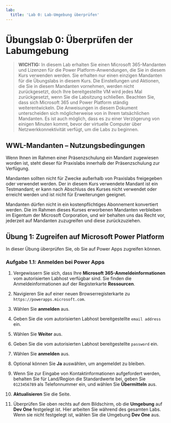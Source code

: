 ```yaml
---
lab:
  title: 'Lab 0: Lab-Umgebung überprüfen'
---
```


# Übungslab 0: Überprüfen der Labumgebung

> **WICHTIG:** In diesem Lab erhalten Sie einen Microsoft 365-Mandanten und Lizenzen für die Power Platform-Anwendungen, die Sie in diesem Kurs verwenden werden. Sie erhalten nur einen einzigen Mandanten für die Übungslabs in diesem Kurs. Die Einstellungen und Aktionen, die Sie in diesem Mandanten vornehmen, werden nicht zurückgesetzt, doch Ihre bereitgestellte VM wird jedes Mal zurückgesetzt, wenn Sie die Labsitzung schließen. Beachten Sie, dass sich Microsoft 365 und Power Platform ständig weiterentwickeln. Die Anweisungen in diesem Dokument unterscheiden sich möglicherweise von in Ihrem tatsächlichen Mandanten. Es ist auch möglich, dass es zu einer Verzögerung von einigen Minuten kommt, bevor der virtuelle Computer über Netzwerkkonnektivität verfügt, um die Labs zu beginnen.

## WWL-Mandanten – Nutzungsbedingungen

Wenn Ihnen im Rahmen einer Präsenzschulung ein Mandant zugewiesen worden ist, steht dieser für Praxislabs innerhalb der Präsenzschulung zur Verfügung.

Mandanten sollten nicht für Zwecke außerhalb von Praxislabs freigegeben oder verwendet werden. Der in diesem Kurs verwendete Mandant ist ein Testmandant; er kann nach Abschluss des Kurses nicht verwendet oder erreicht werden und ist nicht für Erweiterungen geeignet.

Mandanten dürfen nicht in ein kostenpflichtiges Abonnement konvertiert werden. Die im Rahmen dieses Kurses erworbenen Mandanten verbleiben im Eigentum der Microsoft Corporation, und wir behalten uns das Recht vor, jederzeit auf Mandanten zuzugreifen und diese zurückzuziehen.

## Übung 1: Zugreifen auf Microsoft Power Platform

In dieser Übung überprüfen Sie, ob Sie auf Power Apps zugreifen können.

### Aufgabe 1.1: Anmelden bei Power Apps

1.  Vergewissern Sie sich, dass Ihre **Microsoft 365-Anmeldeinformationen** vom autorisierten Labhost verfügbar sind. Sie finden die Anmeldeinformationen auf der Registerkarte **Ressourcen**.

1.  Navigieren Sie auf einer neuen Browserregisterkarte zu `https://powerapps.microsoft.com`.

1.  Wählen Sie **anmelden** aus.

1.  Geben Sie die vom autorisierten Labhost bereitgestellte `email address` ein.

1.  Wählen Sie **Weiter** aus.

1.  Geben Sie die vom autorisierten Labhost bereitgestellte `password` ein.

1.  Wählen Sie **anmelden** aus.

1.  Optional können Sie **Ja** auswählen, um angemeldet zu bleiben.

1.  Wenn Sie zur Eingabe von Kontaktinformationen aufgefordert werden, behalten Sie für Land/Region die Standardwerte bei, geben Sie `0123456789` als Telefonnummer ein, und wählen Sie **Übermitteln** aus.

1.  **Aktualisieren** Sie die Seite.

1.  Überprüfen Sie oben rechts auf dem Bildschirm, ob die **Umgebung** auf **Dev One** festgelegt ist. Hier arbeiten Sie während des gesamten Labs. Wenn sie nicht festgelegt ist, wählen Sie die Umgebung **Dev One** aus.
